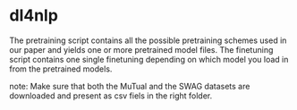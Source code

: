 # dl4nlp

The pretraining script contains all the possible pretraining schemes used in our paper and yields one or more pretrained model files.
The finetuning script contains one single finetuning depending on which model you load in from the pretrained models.

note:
Make sure that both the MuTual and the SWAG datasets are downloaded and present as csv fiels in the right folder.
